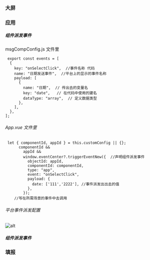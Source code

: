 ### 大屏
### 应用

 ##### 组件派发事件

msgCompConfig.js 文件里

```
 export const events = [
  {
    key: "onSelectClick",  //事件名称 代码
    name: "日期发送事件",  //平台上的显示的事件名称
    payload: [
      {
        name: "日期",  // 传出去的变量名
        key: "date",   // 在代码中使用的建名     
        dataType: "array",  // 定义数据类型
      },
    ],
  },
];
```

   ###### App.vue 文件里

```
 let { componentId, appId } = this.customConfig || {};
      componentId &&
        appId &&
        window.eventCenter?.triggerEventNew({  //声明组件派发事件
          objectId: appId,
          componentId: componentId,
          type: "app",
          event: "onSelectClick",
          payload: {
            date: ['111','2222'], //事件派发出出去的值
          },
        });
    //写在所需场景的事件中去调用 
```

  ######   平台事件派发配置
  ![alt](./images/%E7%BB%84%E4%BB%B6%E6%B4%BE%E5%8F%91%E4%BA%8B%E4%BB%B6.png.png)
 

##### 组件派发事件


### 填报